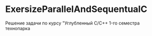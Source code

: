 # ExersizeParallelAndSequentualC
Решение задачи по курсу "Углубленный C/C++ 1-го семестра технопарка
